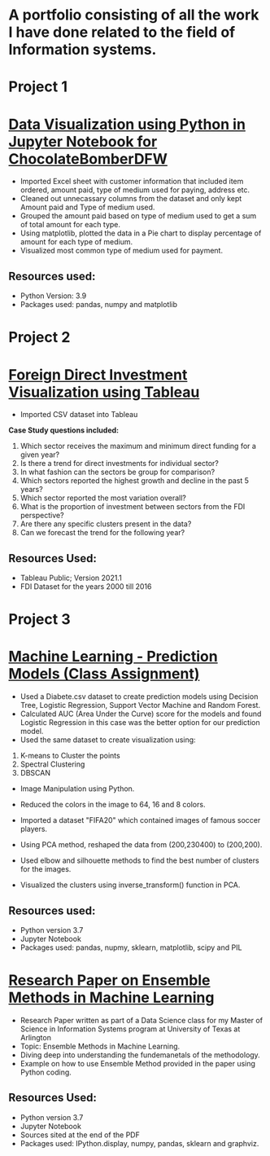 
# A portfolio consisting of all the work I have done related to the field of Information systems. 

# Project 1

# [Data Visualization using Python in Jupyter Notebook for ChocolateBomberDFW](https://github.com/zain123d/chocolatebomberdfw_dataVisualization/files/6274520/chocolatebomberdfw.-.most.common.payment.type.pdf) 
* Imported Excel sheet with customer information that included item ordered, amount paid, type of medium used for paying, address etc.
* Cleaned out unnecassary columns from the dataset and only kept Amount paid and Type of medium used.
* Grouped the amount paid based on type of medium used to get a sum of total amount for each type.
* Using matplotlib, plotted the data in a Pie chart to display percentage of amount for each type of medium.
* Visualized most common type of medium used for payment. 


## Resources used:
* Python Version: 3.9
* Packages used: pandas, numpy and matplotlib

# Project 2

# [Foreign Direct Investment Visualization using Tableau](https://public.tableau.com/profile/zain.ul.abiden#!/vizhome/FDICaseStudy-Zain/Dashboard1) 
* Imported CSV dataset into Tableau 

**Case Study questions included:**

1. Which sector receives the maximum and minimum direct funding for a given year?
2. Is there a trend for direct investments for individual sector?
3. In what fashion can the sectors be group for comparison?
4. Which sectors reported the highest growth and decline in the past 5 years?
5. Which sector reported the most variation overall?
6. What is the proportion of investment between sectors from the FDI perspective?
7. Are there any specific clusters present in the data?
8. Can we forecast the trend for the following year?

## Resources Used:
* Tableau Public; Version 2021.1
* FDI Dataset for the years 2000 till 2016

# Project 3

# [Machine Learning - Prediction Models (Class Assignment)](https://github.com/zain123d/Zain_portfolio/files/6274632/Machine.Learning.Assignment.3.-.Zain.Ul.Abiden.pdf)

* Used a Diabete.csv dataset to create prediction models using Decision Tree, Logistic Regression, Support Vector Machine and Random Forest.
* Calculated AUC (Area Under the Curve) score for the models and found Logistic Regression in this case was the better option for our prediction model. 
* Used the same dataset to create visualization using:
 1. K-means to Cluster the points
 2. Spectral Clustering 
 3. DBSCAN

* Image Manipulation using Python.
* Reduced the colors in the image to 64, 16 and 8 colors. 

* Imported a dataset "FIFA20" which contained images of famous soccer players.
* Using PCA method, reshaped the data from (200,230400) to (200,200).
* Used elbow and silhouette methods to find the best number of clusters for the images.
* Visualized the clusters using inverse_transform() function in PCA.

## Resources used:
* Python version 3.7
* Jupyter Notebook
* Packages used: pandas, nupmy, sklearn, matplotlib, scipy and PIL 

# [Research Paper on Ensemble Methods in Machine Learning](https://github.com/zain123d/Zain_portfolio/files/6274761/Ensemble.Methods.By.Zain.Ul.Abiden.pdf)

* Research Paper written as part of a Data Science class for my Master of Science in Information Systems program at University of Texas at Arlington
* Topic: Ensemble Methods in Machine Learning.
* Diving deep into understanding the fundemanetals of the methodology.
* Example on how to use Ensemble Method provided in the paper using Python coding.

## Resources Used:
* Python version 3.7
* Jupyter Notebook
* Sources sited at the end of the PDF
* Packages used: IPython.display, numpy, pandas, sklearn and graphviz.



